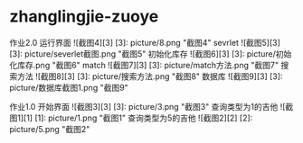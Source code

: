 # zhanglingjie-zuoye
作业2.0
运行界面
![截图4][3] 
[3]: picture/8.png "截图4"
sevrlet
![截图5][3] 
[3]: picture/severlet截图.png "截图5"
初始化库存
![截图6][3] 
[3]: picture/初始化库存.png "截图6"
match
![截图7][3] 
[3]: picture/match方法.png "截图7"
搜索方法
![截图8][3] 
[3]: picture/搜索方法.png "截图8"
数据库
![截图9][3] 
[3]: picture/数据库截图1.png "截图9"


作业1.0
开始界面
![截图3][3] 
[3]: picture/3.png "截图3"
查询类型为1的吉他
![截图1][1] 
[1]: picture/1.png "截图1"
查询类型为5的吉他
![截图2][2] 
[2]: picture/5.png "截图2"
